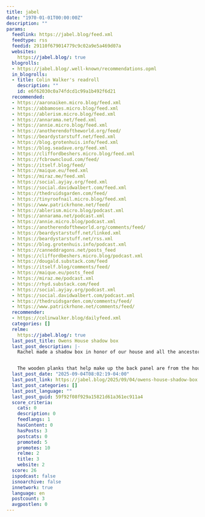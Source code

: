 ```yaml
---
title: jabel
date: "1970-01-01T00:00:00Z"
description: ""
params:
  feedlink: https://jabel.blog/feed.xml
  feedtype: rss
  feedid: 29110f679014779c9c02a9e5a469d07a
  websites:
    https://jabel.blog/: true
  blogrolls:
  - https://jabel.blog/.well-known/recommendations.opml
  in_blogrolls:
  - title: Colin Walker's readroll
    description: ""
    id: e6f62030c0a74fdcd1c99a1b492f6d21
  recommended:
  - https://aaronaiken.micro.blog/feed.xml
  - https://abbamoses.micro.blog/feed.xml
  - https://ablerism.micro.blog/feed.xml
  - https://annarama.net/feed.xml
  - https://annie.micro.blog/feed.xml
  - https://anotherendoftheworld.org/feed/
  - https://beardystarstuff.net/feed.xml
  - https://blog.grotenhuis.info/feed.xml
  - https://blog.seadave.org/feed.xml
  - https://cliffordbeshers.micro.blog/feed.xml
  - https://fcbrowncloud.com/feed/
  - https://itself.blog/feed/
  - https://maique.eu/feed.xml
  - https://miraz.me/feed.xml
  - https://social.ayjay.org/feed.xml
  - https://social.davidwalbert.com/feed.xml
  - https://thedruidsgarden.com/feed/
  - https://tinyroofnail.micro.blog/feed.xml
  - https://www.patrickrhone.net/feed/
  - https://ablerism.micro.blog/podcast.xml
  - https://annarama.net/podcast.xml
  - https://annie.micro.blog/podcast.xml
  - https://anotherendoftheworld.org/comments/feed/
  - https://beardystarstuff.net/linked.xml
  - https://beardystarstuff.net/rss.xml
  - https://blog.grotenhuis.info/podcast.xml
  - https://canneddragons.net/posts_feed
  - https://cliffordbeshers.micro.blog/podcast.xml
  - https://dougald.substack.com/feed
  - https://itself.blog/comments/feed/
  - https://maique.eu/posts_feed
  - https://miraz.me/podcast.xml
  - https://rhyd.substack.com/feed
  - https://social.ayjay.org/podcast.xml
  - https://social.davidwalbert.com/podcast.xml
  - https://thedruidsgarden.com/comments/feed/
  - https://www.patrickrhone.net/comments/feed/
  recommender:
  - https://colinwalker.blog/dailyfeed.xml
  categories: []
  relme:
    https://jabel.blog/: true
  last_post_title: Owens House shadow box
  last_post_description: |-
    Rachel made a shadow box in honor of our house and all the ancestors and spirits of place. Her description of the contents:


    The wooden planks that help make up the back panel are from the house
  last_post_date: "2025-09-04T08:02:19-04:00"
  last_post_link: https://jabel.blog/2025/09/04/owens-house-shadow-box.html
  last_post_categories: []
  last_post_language: ""
  last_post_guid: 59f92f08f929a15821d61a361ec911a4
  score_criteria:
    cats: 0
    description: 0
    feedlangs: 1
    hasContent: 0
    hasPosts: 3
    postcats: 0
    promoted: 5
    promotes: 10
    relme: 2
    title: 3
    website: 2
  score: 26
  ispodcast: false
  isnoarchive: false
  innetwork: true
  language: en
  postcount: 3
  avgpostlen: 0
---
```

